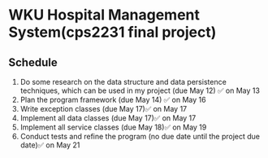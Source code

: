 # WKU Hospital Management System(cps2231 final project)


## Schedule
1. Do some research on the data structure and data persistence techniques, which can be used in my project (due May 12) ✅ on May 13 
1. Plan the program framework (due May 14) ✅ on May 16
1. Write exception classes (due May 17)✅ on May 17
1. Implement all data classes (due May 17)✅ on May 17
1. Implement all service classes (due May 18)✅ on May 19
1. Conduct tests and refine the program (no due date until the project due date)✅ on May 21









